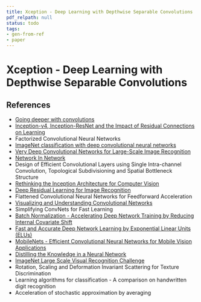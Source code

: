 ```yaml
---
title: Xception - Deep Learning with Depthwise Separable Convolutions
pdf_relpath: null
status: todo
tags:
- gen-from-ref
- paper
---
```


# Xception - Deep Learning with Depthwise Separable Convolutions

## References

- [Going deeper with convolutions](./going-deeper-with-convolutions.md)
- [Inception-v4, Inception-ResNet and the Impact of Residual Connections on Learning](./inception-v4-inception-resnet-and-the-impact-of-residual-connections-on-learning.md)
- Factorized Convolutional Neural Networks
- [ImageNet classification with deep convolutional neural networks](./imagenet-classification-with-deep-convolutional-neural-networks.md)
- [Very Deep Convolutional Networks for Large-Scale Image Recognition](./very-deep-convolutional-networks-for-large-scale-image-recognition.md)
- [Network In Network](./network-in-network.md)
- Design of Efficient Convolutional Layers using Single Intra-channel Convolution, Topological Subdivisioning and Spatial Bottleneck Structure
- [Rethinking the Inception Architecture for Computer Vision](./rethinking-the-inception-architecture-for-computer-vision.md)
- [Deep Residual Learning for Image Recognition](./deep-residual-learning-for-image-recognition.md)
- Flattened Convolutional Neural Networks for Feedforward Acceleration
- [Visualizing and Understanding Convolutional Networks](./visualizing-and-understanding-convolutional-networks.md)
- Simplifying ConvNets for Fast Learning
- [Batch Normalization - Accelerating Deep Network Training by Reducing Internal Covariate Shift](./batch-normalization-accelerating-deep-network-training-by-reducing-internal-covariate-shift.md)
- [Fast and Accurate Deep Network Learning by Exponential Linear Units (ELUs)](./fast-and-accurate-deep-network-learning-by-exponential-linear-units-elus.md)
- [MobileNets - Efficient Convolutional Neural Networks for Mobile Vision Applications](./mobilenets-efficient-convolutional-neural-networks-for-mobile-vision-applications.md)
- [Distilling the Knowledge in a Neural Network](./distilling-the-knowledge-in-a-neural-network.md)
- [ImageNet Large Scale Visual Recognition Challenge](./imagenet-large-scale-visual-recognition-challenge.md)
- Rotation, Scaling and Deformation Invariant Scattering for Texture Discrimination
- Learning algorithms for classification - A comparison on handwritten digit recognition
- Acceleration of stochastic approximation by averaging
